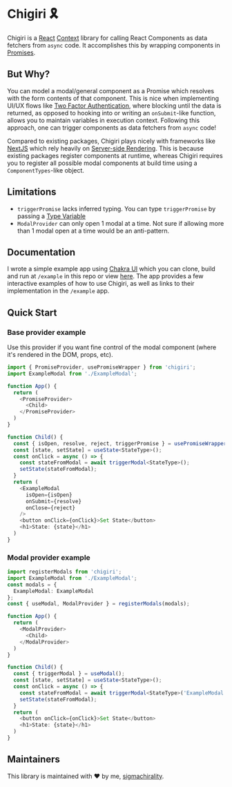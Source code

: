 # Chigiri 🎗️
Chigiri is a [React](https://reactjs.com) [Context](https://reactjs.org/docs/context.html) library for calling React Components as data fetchers from `async` code. It accomplishes this by wrapping components in [Promises](https://developer.mozilla.org/en-US/docs/Web/JavaScript/Reference/Global_Objects/Promise).

## But Why?
You can model a modal/general component as a Promise which resolves with the form contents of that component. This is nice when implementing UI/UX flows like [Two Factor Authentication](https://www.twilio.com/docs/glossary/what-is-two-factor-authentication-2fa), where blocking until the data is returned, as opposed to hooking into or writing an `onSubmit`-like function, allows you to maintain variables in execution context. Following this approach, one can trigger components as data fetchers from `async` code!

Compared to existing packages, Chigiri plays nicely with frameworks like [NextJS](https://nextjs.org/) which rely heavily on [Server-side Rendering](https://nextjs.org/docs/basic-features/pages#server-side-rendering). This is because existing packages register components at runtime, whereas Chigiri requires you to register all possible modal components at build time using a `ComponentTypes`-like object.

## Limitations
-  `triggerPromise` lacks inferred typing. You can type `triggerPromise` by passing a [Type Variable](https://www.typescriptlang.org/docs/handbook/2/generics.html)
-  `ModalProvider` can only open 1 modal at a time. Not sure if allowing more than 1 modal open at a time would be an anti-pattern.

## Documentation
I wrote a simple example app using [Chakra UI](https://chakra-ui.com) which you can clone, build and run at `/example` in this repo or view [here](https://danxtao.com/chigiri). The app provides a few interactive examples of how to use Chigiri, as well as links to their implementation in the `/example` app.

## Quick Start

### Base provider example
Use this provider if you want fine control of the modal component (where it's rendered in the DOM, props, etc). 

```typescript
import { PromiseProvider, usePromiseWrapper } from 'chigiri';
import ExampleModal from './ExampleModal';

function App() {
  return (
    <PromiseProvider>
      <Child>
    </PromiseProvider>
  )
}

function Child() {
  const { isOpen, resolve, reject, triggerPromise } = usePromiseWrapper();
  const [state, setState] = useState<StateType>();
  const onClick = async () => {
    const stateFromModal = await triggerModal<StateType>();
    setState(stateFromModal);
  }
  return (
    <ExampleModal
      isOpen={isOpen}
      onSubmit={resolve}
      onClose={reject}
    />
    <button onClick={onClick}>Set State</button>
    <h1>State: {state}</h1>
  )
}
```

### Modal provider example
```typescript
import registerModals from 'chigiri';
import ExampleModal from './ExampleModal';
const modals = {
  ExampleModal: ExampleModal
};
const { useModal, ModalProvider } = registerModals(modals);

function App() {
  return (
    <ModalProvider>
      <Child>
    </ModalProvider>
  )
}

function Child() {
  const { triggerModal } = useModal();
  const [state, setState] = useState<StateType>();
  const onClick = async () => {
    const stateFromModal = await triggerModal<StateType>('ExampleModal', modalProps);
    setState(stateFromModal);
  }
  return (
    <button onClick={onClick}>Set State</button>
    <h1>State: {state}</h1>
  )
}
```

## Maintainers
This library is maintained with ❤️ by me, [sigmachirality](https://github.com/sigmachirality).
